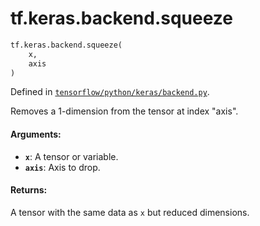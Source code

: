 <div itemscope itemtype="http://developers.google.com/ReferenceObject">
<meta itemprop="name" content="tf.keras.backend.squeeze" />
</div>

# tf.keras.backend.squeeze

``` python
tf.keras.backend.squeeze(
    x,
    axis
)
```



Defined in [`tensorflow/python/keras/backend.py`](https://www.tensorflow.org/code/tensorflow/python/keras/backend.py).

Removes a 1-dimension from the tensor at index "axis".

#### Arguments:

* <b>`x`</b>: A tensor or variable.
* <b>`axis`</b>: Axis to drop.


#### Returns:

A tensor with the same data as `x` but reduced dimensions.